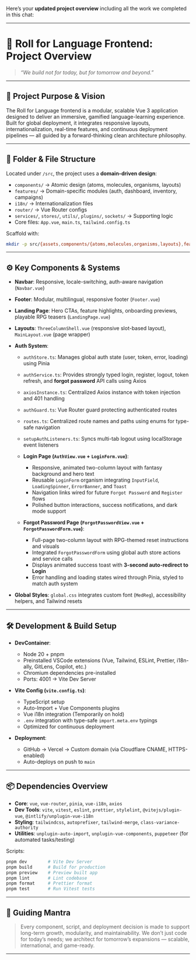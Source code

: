 Here’s your **updated project overview** including all the work we completed in this chat:

---

# 🏰 **Roll for Language Frontend: Project Overview**

> *“We build not for today, but for tomorrow and beyond.”*

---

## 🌟 **Project Purpose & Vision**

The Roll for Language frontend is a modular, scalable Vue 3 application designed to deliver an immersive, gamified language-learning experience. Built for global deployment, it integrates responsive layouts, internationalization, real-time features, and continuous deployment pipelines — all guided by a forward-thinking clean architecture philosophy.

---

## 📁 **Folder & File Structure**

Located under `/src`, the project uses a **domain-driven design**:

* `components/` → Atomic design (atoms, molecules, organisms, layouts)
* `features/` → Domain-specific modules (auth, dashboard, inventory, campaigns)
* `i18n/` → Internationalization files
* `router/` → Vue Router configs
* `services/`, `stores/`, `utils/`, `plugins/`, `sockets/` → Supporting logic
* Core files: `App.vue`, `main.ts`, `tailwind.config.ts`

Scaffold with:

```bash
mkdir -p src/{assets,components/{atoms,molecules,organisms,layouts},features/{auth,dashboard,inventory,campaigns}/{components,stores,services,views,types},i18n,router,stores,services,utils,plugins,sockets,views}
```

---

## ⚙ **Key Components & Systems**

* **Navbar**: Responsive, locale-switching, auth-aware navigation (`Navbar.vue`)

* **Footer**: Modular, multilingual, responsive footer (`Footer.vue`)

* **Landing Page**: Hero CTAs, feature highlights, onboarding previews, playable RPG teasers (`LandingPage.vue`)

* **Layouts**: `ThreeColumnShell.vue` (responsive slot-based layout), `MainLayout.vue` (page wrapper)

* **Auth System**:

  * `authStore.ts`: Manages global auth state (user, token, error, loading) using Pinia
  * `authService.ts`: Provides strongly typed login, register, logout, token refresh, and **forgot password** API calls using Axios
  * `axiosInstance.ts`: Centralized Axios instance with token injection and 401 handling
  * `authGuard.ts`: Vue Router guard protecting authenticated routes
  * `routes.ts`: Centralized route names and paths using enums for type-safe navigation
  * `setupAuthListeners.ts`: Syncs multi-tab logout using localStorage event listeners
  * **Login Page (`AuthView.vue` + `LoginForm.vue`)**:

    * Responsive, animated two-column layout with fantasy background and hero text
    * Reusable `LoginForm` organism integrating `InputField`, `LoadingSpinner`, `ErrorBanner`, and `Toast`
    * Navigation links wired for future `Forgot Password` and `Register` flows
    * Polished button interactions, success notifications, and dark mode support
  * **Forgot Password Page (`ForgotPasswordView.vue` + `ForgotPasswordForm.vue`)**:

    * Full-page two-column layout with RPG-themed reset instructions and visuals
    * Integrated `ForgotPasswordForm` using global auth store actions and service calls
    * Displays animated success toast with **3-second auto-redirect to Login**
    * Error handling and loading states wired through Pinia, styled to match auth system

* **Global Styles**: `global.css` integrates custom font (`MedReg`), accessibility helpers, and Tailwind resets

---

## 🛠 **Development & Build Setup**

* **DevContainer**:

  * Node 20 + pnpm
  * Preinstalled VSCode extensions (Vue, Tailwind, ESLint, Prettier, i18n-ally, GitLens, Copilot, etc.)
  * Chromium dependencies pre-installed
  * Ports: 4001 → Vite Dev Server

* **Vite Config (`vite.config.ts`)**:

  * TypeScript setup
  * Auto-Import + Vue Components plugins
  * Vue i18n integration (Temporarily on hold)
  * `.env` integration with type-safe `import.meta.env` typings
  * Optimized for continuous deployment

* **Deployment**:

  * GitHub → Vercel → Custom domain (via Cloudflare CNAME, HTTPS-enabled)
  * Auto-deploys on push to `main`

---

## 📦 **Dependencies Overview**

* **Core**: `vue`, `vue-router`, `pinia`, `vue-i18n`, `axios`
* **Dev Tools**: `vite`, `vitest`, `eslint`, `prettier`, `stylelint`, `@vitejs/plugin-vue`, `@intlify/unplugin-vue-i18n`
* **Styling**: `tailwindcss`, `autoprefixer`, `tailwind-merge`, `class-variance-authority`
* **Utilities**: `unplugin-auto-import`, `unplugin-vue-components`, `puppeteer` (for automated tasks/testing)

Scripts:

```bash
pnpm dev        # Vite Dev Server
pnpm build      # Build for production
pnpm preview    # Preview built app
pnpm lint       # Lint codebase
pnpm format     # Prettier format
pnpm test       # Run Vitest tests
```

---

## 🏹 **Guiding Mantra**

> Every component, script, and deployment decision is made to support long-term growth, modularity, and maintainability. We don’t just code for today’s needs; we architect for tomorrow’s expansions — scalable, international, and game-ready.

---
